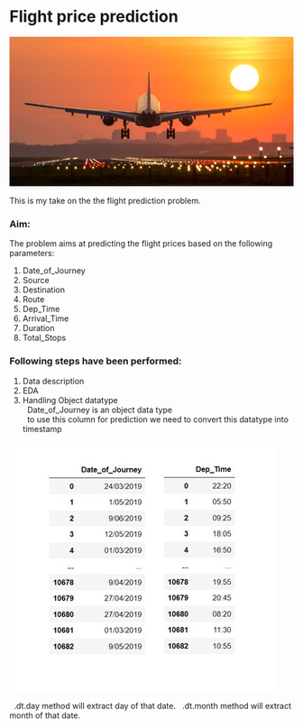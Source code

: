 # Flight price prediction

![alt-text](https://github.com/HitPant/Flight_price_prediction/blob/main/images/flight_img.jpg)

This is my take on the the flight prediction problem.

### **Aim:** 
The problem aims at predicting the flight prices based on the following parameters:
1. Date_of_Journey
2. Source
3. Destination	
4. Route	
5. Dep_Time	
6. Arrival_Time	
7. Duration	
8. Total_Stops


### Following steps have been performed:

1. Data description
2. EDA
3. Handling Object datatype<br>
&nbsp;&nbsp;Date_of_Journey is an object data type<br>
&nbsp;&nbsp;to use this column for prediction we need to convert this datatype into timestamp<br>

![alt-text](https://github.com/HitPant/Flight_price_prediction/blob/main/images/cls.jpg)

&nbsp;&nbsp;.dt.day method will extract day of that date.
&nbsp;&nbsp;.dt.month method will extract month of that date.
